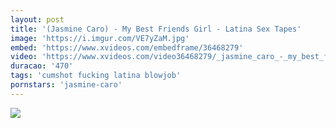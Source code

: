 ```yaml
---
layout: post
title: '(Jasmine Caro) - My Best Friends Girl - Latina Sex Tapes'
image: 'https://i.imgur.com/VE7yZaM.jpg'
embed: 'https://www.xvideos.com/embedframe/36468279'
video: 'https://www.xvideos.com/video36468279/_jasmine_caro_-_my_best_friends_girl_-_latina_sex_tapes'
duracao: '470'
tags: 'cumshot fucking latina blowjob'
pornstars: 'jasmine-caro'
---
```

<a href="{{ page.url | prepend: site.baseurl | prepend: site.url }}"><img src="{{ page.image }}" /></a>
